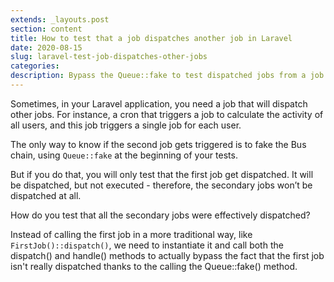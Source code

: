 ```yaml
---
extends: _layouts.post
section: content
title: How to test that a job dispatches another job in Laravel
date: 2020-08-15
slug: laravel-test-job-dispatches-other-jobs
categories:
description: Bypass the Queue::fake to test dispatched jobs from a job.
---
```


Sometimes, in your Laravel application, you need a job that will dispatch other jobs. For instance, a cron that triggers a job to calculate the activity of all users, and this job triggers a single job for each user.

The only way to know if the second job gets triggered is to fake the Bus chain, using `Queue::fake` at the beginning of your tests. 

But if you do that, you will only test that the first job get dispatched. It will be dispatched, but not executed - therefore, the secondary jobs won’t be dispatched at all.

How do you test that all the secondary jobs were effectively dispatched?

<script src="https://gist.github.com/djaiss/b59b872832be5027cc9dfca6a776a469.js"></script>

Instead of calling the first job in a more traditional way, like `FirstJob()::dispatch()`, we need to instantiate it and call both the dispatch() and handle() methods to actually bypass the fact that the first job isn't really dispatched thanks to the calling the Queue::fake() method.
